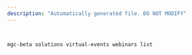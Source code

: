 ```yaml
---
description: "Automatically generated file. DO NOT MODIFY"
---
```


```bash


mgc-beta solutions virtual-events webinars list

```